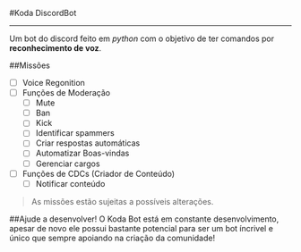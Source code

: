 #Koda DiscordBot
***
Um bot do discord feito em *python* com o objetivo de ter comandos por **reconhecimento de voz**.

##Missões
- [ ] Voice Regonition
- [ ] Funções de Moderação
    - [ ] Mute
    - [ ] Ban
    - [ ] Kick
    - [ ] Identificar spammers
    - [ ] Criar respostas automáticas
    - [ ] Automatizar Boas-vindas
    - [ ] Gerenciar cargos
- [ ] Funções de CDCs (Criador de Conteúdo)
    - [ ] Notificar conteúdo

>As missões estão sujeitas a possíveis alterações.

##Ajude a desenvolver!
O Koda Bot está em constante desenvolvimento, apesar de novo ele possui bastante potencial para ser um bot íncrivel e único que sempre apoiando na criação da comunidade!